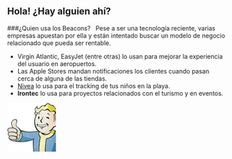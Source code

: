 ## Hola! ¿Hay alguien ahí?
###¿Quien usa los Beacons?
&nbsp;
Pese a ser una tecnología reciente, varias empresas apuestan por ella y están intentado buscar un modelo de negocio relacionado que pueda ser rentable.
<ul>
    <li>Virgin Atlantic, EasyJet (entre otras) lo usan para mejorar la experiencia del usuario en aeropuertos.</li>
    <li>Las Apple Stores mandan notificaciones los clientes cuando pasan cerca de alguna de las tiendas.</li>
    <li><a href="https://www.youtube.com/watch?v=nZ532wkhHYs" target="_blank">Nivea</a> lo usa para el tracking de tus niños en la playa.</li>

<li><strong>Irontec</strong> lo usa para proyectos relacionados con el turismo y en eventos.</li>
</ul>
<img src="images/fallout.png"/>

